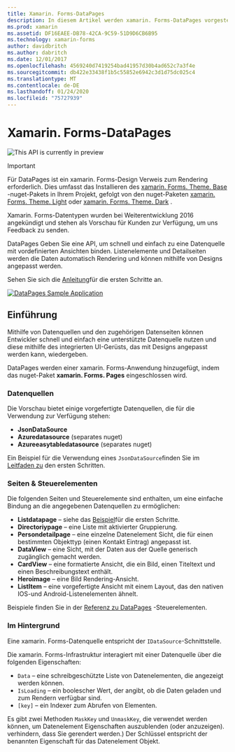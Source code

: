 ```yaml
---
title: Xamarin. Forms-DataPages
description: In diesem Artikel werden xamarin. Forms-DataPages vorgestellt, die eine API bereitstellen, mit der eine Datenquelle schnell und einfach an vordefinierte Sichten gebunden werden kann.
ms.prod: xamarin
ms.assetid: DF16EAEE-DB78-42CA-9C59-51D9D6CB6B95
ms.technology: xamarin-forms
author: davidbritch
ms.author: dabritch
ms.date: 12/01/2017
ms.openlocfilehash: 4569240d7419254bad41957d30b4ad652c7a3f4e
ms.sourcegitcommit: db422e33438f1b5c55852e6942c3d1d75dc025c4
ms.translationtype: MT
ms.contentlocale: de-DE
ms.lasthandoff: 01/24/2020
ms.locfileid: "75727939"
---
```

# <a name="xamarinforms-datapages"></a>Xamarin. Forms-DataPages

![](~/media/shared/preview.png "This API is currently in preview")

> [!IMPORTANT]
> Für DataPages ist ein xamarin. Forms-Design Verweis zum Rendering erforderlich. Dies umfasst das Installieren des [xamarin. Forms. Theme. Base](https://www.nuget.org/packages/Xamarin.Forms.Theme.Base/) -nuget-Pakets in Ihrem Projekt, gefolgt von den nuget-Paketen [xamarin. Forms. Theme. Light](https://www.nuget.org/packages/Xamarin.Forms.Theme.Light/) oder [xamarin. Forms. Theme. Dark](https://www.nuget.org/packages/Xamarin.Forms.Theme.Dark/) .

Xamarin. Forms-Datentypen wurden bei Weiterentwicklung 2016 angekündigt und stehen als Vorschau für Kunden zur Verfügung, um uns Feedback zu senden.

DataPages Geben Sie eine API, um schnell und einfach zu eine Datenquelle mit vordefinierten Ansichten binden. Listenelemente und Detailseiten werden die Daten automatisch Rendering und können mithilfe von Designs angepasst werden.

Sehen Sie sich die [Anleitung](get-started.md)für die ersten Schritte an.

[![](images/demo-sml.png "DataPages Sample Application")](images/demo.png#lightbox "DataPages Sample Application")

## <a name="introduction"></a>Einführung

Mithilfe von Datenquellen und den zugehörigen Datenseiten können Entwickler schnell und einfach eine unterstützte Datenquelle nutzen und diese mithilfe des integrierten UI-Gerüsts, das mit Designs angepasst werden kann, wiedergeben.

DataPages werden einer xamarin. Forms-Anwendung hinzugefügt, indem das nuget-Paket **xamarin. Forms. Pages** eingeschlossen wird.

### <a name="data-sources"></a>Datenquellen

Die Vorschau bietet einige vorgefertigte Datenquellen, die für die Verwendung zur Verfügung stehen:

* **JsonDataSource**
* **Azuredatasource** (separates nuget)
* **Azureeasytabledatasource** (separates nuget)

Ein Beispiel für die Verwendung eines `JsonDataSource`finden Sie im [Leitfaden zu](get-started.md) den ersten Schritten.

### <a name="pages--controls"></a>Seiten & Steuerelementen

Die folgenden Seiten und Steuerelemente sind enthalten, um eine einfache Bindung an die angegebenen Datenquellen zu ermöglichen:

* **Listdatapage** – siehe das [Beispiel](get-started.md)für die ersten Schritte.
* **Directoriypage** – eine Liste mit aktivierter Gruppierung.
* **Persondetailpage** – eine einzelne Datenelement Sicht, die für einen bestimmten Objekttyp (einen Kontakt Eintrag) angepasst ist.
* **DataView** – eine Sicht, mit der Daten aus der Quelle generisch zugänglich gemacht werden.
* **CardView** – eine formatierte Ansicht, die ein Bild, einen Titeltext und einen Beschreibungstext enthält.
* **Heroimage** – eine Bild Rendering-Ansicht.
* **ListItem** – eine vorgefertigte Ansicht mit einem Layout, das den nativen IOS-und Android-Listenelementen ähnelt.

Beispiele finden Sie in der [Referenz zu DataPages](controls.md) -Steuerelementen.

### <a name="under-the-hood"></a>Im Hintergrund

Eine xamarin. Forms-Datenquelle entspricht der `IDataSource`-Schnittstelle.

Die xamarin. Forms-Infrastruktur interagiert mit einer Datenquelle über die folgenden Eigenschaften:

* `Data` – eine schreibgeschützte Liste von Datenelementen, die angezeigt werden können.
* `IsLoading` – ein boolescher Wert, der angibt, ob die Daten geladen und zum Rendern verfügbar sind.
* `[key]` – ein Indexer zum Abrufen von Elementen.

Es gibt zwei Methoden `MaskKey` und `UnmaskKey`, die verwendet werden können, um Datenelement Eigenschaften auszublenden (oder anzuzeigen). verhindern, dass Sie gerendert werden.)
Der Schlüssel entspricht der benannten Eigenschaft für das Datenelement Objekt.
